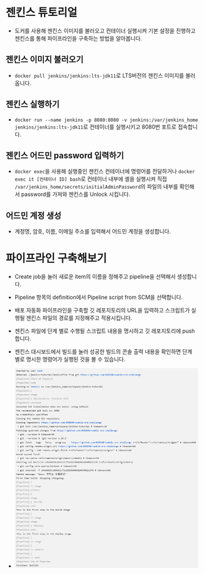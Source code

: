 # 젠킨스 튜토리얼

- 도커를 사용해 젠킨스 이미지를 불러오고 컨테이너 실행시켜 기본 설정을 진행하고 젠킨스를 통해 파이프라인을 구축하는 방법을 알아봅니다.

## 젠킨스 이미지 불러오기

- `docker pull jenkins/jenkins:lts-jdk11`로 LTS버전의 젠킨스 이미지를 불러옵니다.

## 젠킨스 실행하기

- `docker run --name jenkins -p 8080:8080 -v jenkins:/var/jenkins_home jenkins/jenkins:lts-jdk11`로 컨테이너를 실행시키고 8080번 포트로 접속합니다.

## 젠킨스 어드민 password 입력하기

- `docker exec`을 사용해 실행중인 젠킨스 컨테이너에 명령어를 전달하거나 `docker exec it [컨테이너 ID] bash`로 컨테이너 내부에 셸을 실행시켜 직접 `/var/jenkins_home/secrets/initialAdminPassword`의 파일의 내부를 확인해서 password를 가져와 젠킨스를 Unlock 시킵니다.

## 어드민 계정 생성

- 계정명, 암호, 이름, 이메일 주소를 입력해서 어드민 계정을 생성합니다.

# 파이프라인 구축해보기

- Create job을 눌러 새로운 item의 이름을 정해주고 pipeline을 선택해서 생성합니다.

- Pipeline 항목의 definition에서 Pipeline script from SCM을 선택합니다.

- 배포 자동화 파이프라인을 구축할 깃 레포지토리의 URL을 입력하고 스크립트가 실행될 젠킨스 파일의 경로를 지정해주고 적용시킵니다.

- 젠킨스 파일에 단계 별로 수행될 스크립트 내용을 명시하고 깃 레포지토리에 push 합니다.

- 젠킨스 대시보드에서 빌드를 눌러 성공한 빌드의 콘솔 출력 내용을 확인하면 단계 별로 명시한 명령어가 실행된 것을 볼 수 있습니다.

- ![image](/jenkins-tutorial/jenkins-first-pipeline-as-code.PNG)
